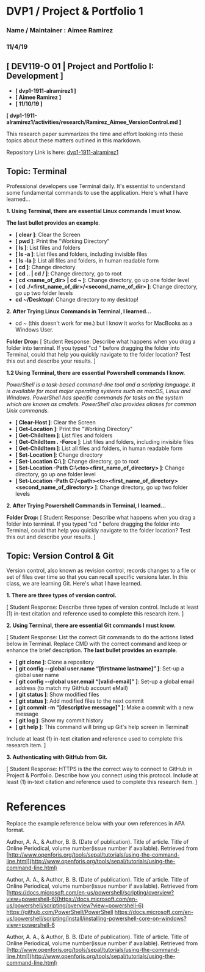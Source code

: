 # DVP1 / Project & Portfolio 1
### Name / Maintainer : Aimee Ramirez
### 11/4/19



## [ DEV119-O 01 | Project and Portfolio I: Development ] 

* **[ dvp1-1911-alramirez1 ]**
* **[ Aimee Ramirez ]**
* **[ 11/10/19 ]**

**[ dvp1-1911-alramirez1/activities/research/Ramirez_Aimee_VersionControl.md ]**

This research paper summarizes the time and effort looking into these topics about these matters outlined in this markdown. 

Repository Link is here: [dvp1-1911-alramirez1](https://github.com/ePortfolios/dvp1-1911-alramirez1)


## Topic: Terminal
Professional developers use Terminal daily. It's essential to understand some fundamental commands to use the application. Here's what I have learned...  

**1. Using Terminal, there are essential Linux commands I must know.**
 

**The last bullet provides an example**.

* **[ clear ]**: Clear the Screen 
* **[ pwd ]**: Print the "Working Directory"
* **[ ls ]**: List files and folders
* **[ ls -a ]**: List files and folders, including invisible files
* **[ ls -la ]**: List all files and folders, in human readable form
* **[ cd ]**: Change directory
* **[ cd .. | cd / ]**: Change directory, go to root
* **[ cd <name_of_dir> | cd ~ ]**: Change directory, go up one folder level
* **[ cd ./<first_name_of_dir>/<second_name_of_dir> ]**: Change directory, go up two folder levels
* **cd ~/Desktop/**: Change directory to my desktop! 


**2. After Trying Linux Commands in Terminal, I learned...**
* cd ~ (this doesn't work for me.) but I know it works for MacBooks as a Windows User.

**Folder Drop:** [ Student Response: Describe what happens when you drag a folder into terminal. If you typed "cd " before dragging the folder into Terminal, could that help you quickly navigate to the folder location? Test this out and describe your results. ]
 

**1.2 Using Terminal, there are essential Powershell commands I know.**

*PowerShell is a task-based command-line tool and a scripting language. It is available for most major operating systems such as macOS, Linux and Windows. PowerShell has specific commands for tasks on the system which are known as cmdlets. PowerShell also provides aliases for common Unix commands.*


* **[ Clear-Host ]**: Clear the Screen 
* **[ Get-Location ]**: Print the "Working Directory"
* **[ Get-ChildItem ]**: List files and folders
* **[ Get-ChildItem . -Force ]**: List files and folders, including invisible files
* **[ Get-ChildItem  ]**: List all files and folders, in human readable form
* **[ Set-Location ]**: Change directory
* **[ Set-Location C:\ ]**: Change directory, go to root
* **[ Set-Location -Path C:\\<path>\<to>\<first_name_of_directory> ]**: Change directory, go up one folder level
* **[  Set-Location -Path C:/\<path>\<to>\<first_name_of_directory>\<second_name_of_directory> ]**: Change directory, go up two folder levels
 


**2. After Trying Powershell Commands in Terminal, I learned...**

**Folder Drop:** [ Student Response: Describe what happens when you drag a folder into terminal. If you typed "cd " before dragging the folder into Terminal, could that help you quickly navigate to the folder location? Test this out and describe your results. ]
 



## Topic: Version Control & Git
Version control, also known as revision control, records changes to a file or set of files over time so that you can recall specific versions later. In this class, we are learning Git. Here's what I have learned. 

**1. There are three types of version control.**

[ Student Response: Describe three types of version control. Include at least (1) in-text citation and reference used to complete this research item. ] 



**2. Using Terminal, there are essential Git commands I must know.**

[ Student Response: List the correct Git commands to do the actions listed below in Terminal. Replace CMD with the correct command and keep or enhance the brief description. **The last bullet provides an example**. 

* **[ git clone ]**: Clone a repository
* **[ git config --global user.name “[firstname lastname]” ]**: Set-up a global user name
* **[ git config --global user.email “[valid-email]” ]**: Set-up a global email address (to match my GitHub account eMail)
* **[ git status ]**: Show modified files
* **[ git status ]**: Add modified files to the next commit
* **[ git commit -m “[descriptive message]” ]**: Make a commit with a new message
* **[ git log ]**: Show my commit history
* **[ git help ]**: This command will bring up Git's help screen in Terminal!
    

Include at least (1) in-text citation and reference used to complete this research item. ] 



**3. Authenticating with GitHub from Git.**

[ Student Response: HTTPS is the the correct way to connect to GitHub in Project & Portfolio. Describe how you connect using this protocol. Include at least (1) in-text citation and reference used to complete this research item. ] 






# References

Replace the example reference below with your own references in APA format.


Author, A. A., & Author, B. B. (Date of publication). Title of article. Title of Online Periodical, volume number(issue number if available). Retrieved from
[http://www.openforis.org/tools/sepal/tutorials/using-the-command-line.html](http://www.openforis.org/tools/sepal/tutorials/using-the-command-line.html)

Author, A. A., & Author, B. B. (Date of publication). Title of article. Title of Online Periodical, volume number(issue number if available). Retrieved from
[https://docs.microsoft.com/en-us/powershell/scripting/overview?view=powershell-6](https://docs.microsoft.com/en-us/powershell/scripting/overview?view=powershell-6)
https://github.com/PowerShell/PowerShell
https://docs.microsoft.com/en-us/powershell/scripting/install/installing-powershell-core-on-windows?view=powershell-6

Author, A. A., & Author, B. B. (Date of publication). Title of article. Title of Online Periodical, volume number(issue number if available). Retrieved from
[http://www.openforis.org/tools/sepal/tutorials/using-the-command-line.html](http://www.openforis.org/tools/sepal/tutorials/using-the-command-line.html)


